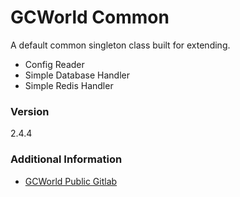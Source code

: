 # GCWorld Common

A default common singleton class built for extending.

  - Config Reader
  - Simple Database Handler
  - Simple Redis Handler

### Version
2.4.4

### Additional Information

* [GCWorld Public Gitlab](https://gitlab.konghack.com/groups/GCWorld)
